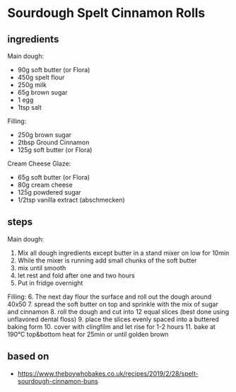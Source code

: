 # Sourdough Spelt Cinnamon Rolls

## ingredients
Main dough:
* 90g soft butter (or Flora)
* 450g spelt flour
* 250g milk
* 65g brown sugar
* 1 egg
* 1tsp salt

Filling:
* 250g brown sugar
* 2tbsp Ground Cinnamon
* 125g soft butter (or Flora)

Cream Cheese Glaze:
* 65g soft butter (or Flora)
* 80g cream cheese
* 125g powdered sugar 
* 1/2tsp vanilla extract (abschmecken)

## steps
Main dough:
1. Mix all dough ingredients except butter in a stand mixer on low for 10min
2. While the mixer is running add small chunks of the soft butter
3. mix until smooth
4. let rest and fold after one and two hours
5. Put in fridge overnight

Filling:
6. The next day flour the surface and roll out the dough around 40x50
7. spread the soft butter on top and sprinkle with the mix of sugar and cinnamon
8. roll the dough and cut into 12 equal slices (best done using unflavored dental floss)
9. place the slices evenly spaced into a buttered baking form
10. cover with clingfilm and let rise for 1-2 hours
11. bake at 190°C top&bottom heat for 25min or until golden brown


## based on
* https://www.theboywhobakes.co.uk/recipes/2019/2/28/spelt-sourdough-cinnamon-buns